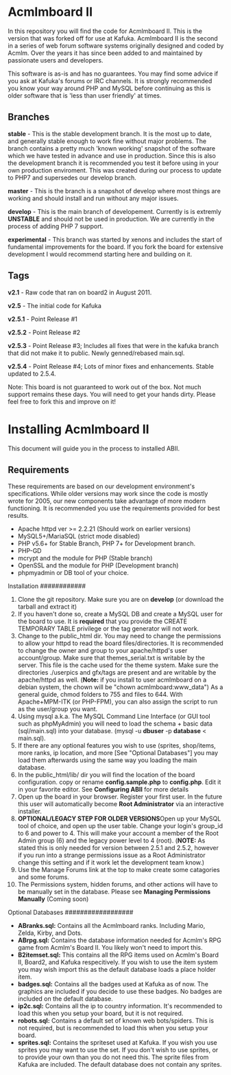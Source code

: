 
# Acmlmboard II
In this repository you will find the code for Acmlmboard II. This is the version that was forked off for use at Kafuka. Acmlmboard II is the second in a series of web forum software systems originally designed and coded by Acmlm. Over the years it has since been added to and maintained by passionate users and developers.

This software is as-is and has no guarantees. You may find some advice if you ask at Kafuka's forums or IRC channels. It is strongly recommended you know your way around PHP and MySQL before continuing as this is older software that is 'less than user friendly' at times.

Branches
-------
**stable** - This is the stable development branch. It is the most up to date, and generally stable enough to work fine without major problems. The branch contains a pretty much 'known working' snapshot of the software which we have tested in advance and use in production. Since this is also the development branch it is recommended you test it before using in your own production enviroment. This was created during our process to update to PHP7 and supersedes our develop branch. 

**master** - This is the branch is a snapshot of develop where most things are working and should install and run without any major issues.

**develop** - This is the main branch of developement. Currently is is extremly **UNSTABLE** and should not be used in production. We are currently in the process of adding PHP 7 support.

**experimental** - This branch was started by xenons and includes the start of fundamental improvements for the board. If you fork the board for extensive development I would recommend starting here and building on it.

Tags
-------
**v2.1** - Raw code that ran on board2 in August 2011.

**v2.5** - The initial code for Kafuka

**v2.5.1** - Point Release #1

**v2.5.2** - Point Release #2

**v2.5.3** - Point Release #3; Includes all fixes that were in the kafuka branch that did not make it to public. Newly genned/rebased main.sql.

**v2.5.4** - Point Release #4; Lots of minor fixes and enhancements. Stable updated to 2.5.4.

Note: This board is not guaranteed to work out of the box. Not much support remains these days. You will need to get your hands dirty.
Please feel free to fork this and improve on it!
# Installing Acmlmboard II
This document will guide you in the process to installed ABII.

Requirements
------------
These requirements are based on our development environment's specifications. While older versions may work since the code is mostly wrote for 2005, our new components take advantage of more modern functioning. It is recommended you use the requirements provided for best results.

- Apache httpd ver >= 2.2.21 (Should work on earlier versions)
- MySQL5+/MariaSQL (strict mode disabled)
- PHP v5.6+ for Stable Branch, PHP 7+ for Development branch.
- PHP-GD
- mcrypt and the module for PHP (Stable branch)
- OpenSSL and the module for PHP (Development branch)
- phpmyadmin or DB tool of your choice.

Installation
############
1. Clone the git repository. Make sure you are on **develop** (or download the tarball and extract it)
2. If you haven't done so, create a MySQL DB and create a MySQL user for the board to use. It is **required** that you provide the CREATE TEMPORARY TABLE privilege or the tag generator will not work.
3. Change to the public_html dir. You may need to change the permissions to allow your httpd to read the board files/directories. It is recommended to change the owner and group to your apache/httpd's user account/group. Make sure that themes_serial.txt is writable by the server. This file is the cache used for the theme system. Make sure the directories ./userpics and gfx/tags are present and are writable by the apache/httpd as well. (**Note:** if you install to user acmlmboard on a debian system, the chown will be "chown acmlmboard:www_data") As a general guide, chmod folders to 755 and files to 644. With Apache+MPM-ITK (or PHP-FPM), you can also assign the script to run as the user/group you want.
4. Using mysql a.k.a. The MySQL Command Line Interface (or GUI tool such as phpMyAdmin) you will need to load the schema + basic data (sql/main.sql) into your database. (mysql -u **dbuser** -p **database** < main.sql). 
5. If there are any optional features you wish to use (sprites, shop/items, more ranks, ip location, and more [See "Optional Databases"] you may load them afterwards using the same way you loading the main database.
6. In the public_html/lib/ dir you will find the location of the board configuration. copy or rename **config.sample.php** to **config.php**. Edit it in your favorite editor. See **Configuring ABII** for more details
7. Open up the board in your browser. Register your first user. In the future this user will automatically become **Root Administrator** via an interactive installer. 
8. **OPTIONAL/LEGACY STEP FOR OLDER VERSIONS**Open up your MySQL tool of choice, and open up the user table. Change your login's group_id to 6 and power to 4. This will make your account a member of the Root Admin group (6) and the legacy power level to 4 (root). (**NOTE:** As stated this is only needed for version between 2.5.1 and 2.5.2, however if you run into a strange permissions issue as a Root Administrator change this setting and if it work let the development team know.)
9. Use the Manage Forums link at the top to make create some catagories and some forums.
10. The Permissions system, hidden forums, and other actions will have to be manually set in the database. Please see **Managing Permissions Manually** (Coming soon)

Optional Databases
##################
- **ABranks.sql:** Contains all the Acmlmboard ranks. Including Mario, Zelda, Kirby, and Dots. 
- **ABrpg.sql:** Contains the database information  needed for Acmlm's RPG game from Acmlm's Board II. You likely won't need to import this.  
- **B2itemset.sql:** This contains all the RPG items used on Acmlm's Board II, Board2, and Kafuka respecitively. If you wish to use the item system you may wish import this as the default database loads a place holder item.
- **badges.sql:**  Contains all the badges used at Kafuka as of now. The graphics are included if you decide to use these badges. No badges are included on the default database.
- **ip2c.sql:**  Contains all the ip to country information. It's recommended to load this when you setup your board, but it is not required. 
- **robots.sql:** Contains a default set of known web bots/spiders. This is not required, but is recommended to load this when you setup your board.
- **sprites.sql:**  Contains the spriteset used at Kafuka. If you wish you use sprites you may want to use the set. If you don't wish to use sprites, or to provide your own than you do not need this. The sprite files from Kafuka are included. The default database does not contain any sprites.
